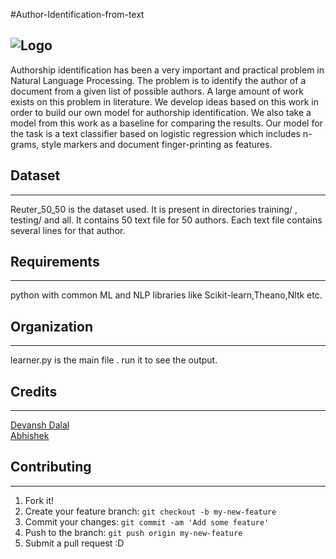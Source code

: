 #Author-Identification-from-text

![Logo](https://cloud.githubusercontent.com/assets/5080310/13220998/186aac70-d99f-11e5-9527-6a8c97793f69.png)
---------------

Authorship identification has been a very important and practical problem in Natural Language Processing. The problem is to identify the author of a document from a given list of possible authors. A large amount of work exists on this problem in literature. We develop ideas based on this work in order to build our own model for authorship identification. We also take a model from this work as a baseline for comparing the results. Our model for the task is a text classifier based on logistic regression which includes n-grams, style markers and document finger-printing as features. 


## Dataset
--------------
Reuter_50_50 is the dataset used. It is present in directories training/ , testing/ and all. It contains 50 text file for 50 authors. Each text file contains several lines for that author.

## Requirements
--------------
python with common ML and NLP libraries like Scikit-learn,Theano,Nltk etc.

## Organization
--------------
learner.py is the main file . run it to see the output.

<!-- ## History

TODO: Write history -->




## Credits
----------------
[Devansh Dalal](https://github.com/devanshdalal) <br>
[Abhishek]() <br>


## Contributing
----------------
1. Fork it!
2. Create your feature branch: `git checkout -b my-new-feature`
3. Commit your changes: `git commit -am 'Add some feature'`
4. Push to the branch: `git push origin my-new-feature`
5. Submit a pull request :D
